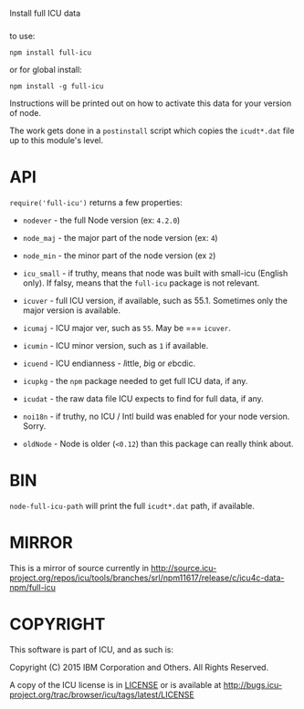 Install full ICU data
###

to use:

	npm install full-icu

or for global install:

	npm install -g full-icu

Instructions will be printed out on how to activate this data for your version of node.

The work gets done in a `postinstall` script which copies the `icudt*.dat` file
up to this module's level.


API
===

`require('full-icu')` returns a few properties:

* `nodever` - the full Node version (ex: `4.2.0`)

* `node_maj` - the major part of the node version (ex: `4`)

* `node_min` - the minor part of the node version (ex `2`)

* `icu_small` - if truthy, means that node was built with
small-icu (English only). If falsy, means that the `full-icu`
package is not relevant.

* `icuver` - full ICU version, if available, such as 55.1. Sometimes only the major
version is available.

* `icumaj` - ICU major ver, such as `55`. May be === `icuver`.

* `icumin` - ICU minor version, such as `1` if available.

* `icuend` - ICU endianness - *l*ittle, *b*ig or *e*bcdic.

* `icupkg` - the `npm` package needed to get full ICU data, if any.

* `icudat` - the raw data file ICU expects to find for full data, if any.

* `noi18n` - if truthy, no ICU / Intl build was enabled for your node version. Sorry.

* `oldNode` - Node is older (`<0.12`) than this package can really think about.

BIN
===

`node-full-icu-path` will print the full `icudt*.dat` path, if available.

MIRROR
===
This is a mirror of source  currently  in
http://source.icu-project.org/repos/icu/tools/branches/srl/npm11617/release/c/icu4c-data-npm/full-icu

COPYRIGHT
===

This software is part of ICU, and as such is:

Copyright (C) 2015 IBM Corporation and Others. All Rights Reserved.

A copy of the ICU license is in [LICENSE](LICENSE)
or is available at http://bugs.icu-project.org/trac/browser/icu/tags/latest/LICENSE

